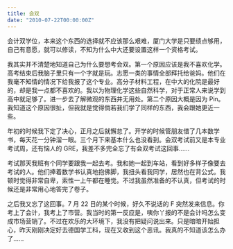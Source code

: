 ```yaml
---
title: 会双
date: "2010-07-22T00:00:00Z"
---
```


会计双学位，本来这个东西的选择就不应该那么艰难，厦门大学是只要绩点够用，自己有意愿，就可以修读，不知为什么中大还要设置这样一个资格考试。

我其实并不清楚地知道自己为什么要想考会双。第一个原因应该是我不喜欢化学。高考结束后我脑子里只有一个字就是玩。志愿一类的事情全部拜托给爸妈。他们在我毫不知情的情况下给我报了这个专业。高分子材料工程，在中大的化院是最好的，却是我一点都不喜欢的。我以为物理化学这些自然科学，对于正常人来说学到高中就足够了。进一步去了解微观的东西并无用处。第二个原因大概是因为 Pin。我知道这个原因很扯，但我就是觉得倘若我们学了同样的东西，我会跟她更近一些。

年初的时候我下定了决心，正月之后就懈怠了。开学的时候管朋友借了几本数学书，每天花一分钟溜一眼。三个月下来基本什么也没看到。会双考试前又是本专业考试周，还有恼人的 GRE，我差不多完全忘了有会双考试这回事……

考试那天我班有个同学要跟我一起去考。我和她一起到车站，看到好多样子像要去考试的人。他们捧着数学书认真地抱佛脚，我扭头看我同学，居然也在背公式。我顿时觉得非常自卑，索性一上午都在睡觉。不过我虽然准备的不认真，但考试的时候还是非常用心地答完了卷子。

之后我又忘了这回事。7 月 22 日的某个时候，好久不说话的 F 突然发来信息。你考上了会计，我考上了市营。我当时的第一反应是，咦你丫报的不是会计吗怎么变成市场营销了。不过在欢乐的大环境下，我没有把疑问说出来。只是暗暗开始担心，昨天刚刚决定好去德国学工科，现在又收到这个恶讯。我真的不知道该怎么办了……
